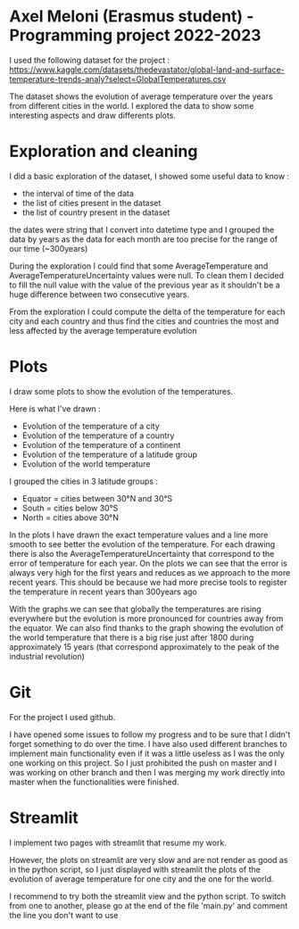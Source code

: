 # Axel Meloni (Erasmus student) - Programming project 2022-2023

I used the following dataset for the
project : https://www.kaggle.com/datasets/thedevastator/global-land-and-surface-temperature-trends-analy?select=GlobalTemperatures.csv

The dataset shows the evolution of average temperature over the years from different cities in the world. I explored the
data to show some interesting aspects and draw differents plots.

# Exploration and cleaning

I did a basic exploration of the dataset, I showed some useful data to know :

- the interval of time of the data
- the list of cities present in the dataset
- the list of country present in the dataset

the dates were string that I convert into datetime type and I grouped the data by years as the data for each month are
too precise for the range of our time (~300years)

During the exploration I could find that some AverageTemperature and AverageTemperatureUncertainty values were null.
To clean them I decided to fill the null value with the value of the previous year as it shouldn't be a huge difference
between two consecutive years.

From the exploration I could compute the delta of the temperature for each city and each country and thus find the
cities and countries the most and less affected by the average temperature evolution

# Plots

I draw some plots to show the evolution of the temperatures.

Here is what I've drawn :

- Evolution of the temperature of a city
- Evolution of the temperature of a country
- Evolution of the temperature of a continent
- Evolution of the temperature of a latitude group
- Evolution of the world temperature

I grouped the cities in 3 latitude groups :

- Equator = cities between 30°N and 30°S
- South = cities below 30°S
- North = cities above 30°N

In the plots I have drawn the exact temperature values and a line more smooth to see better the evolution of the
temperature.
For each drawing there is also the AverageTemperatureUncertainty that correspond to the error of temperature for each
year. On the plots we can see that the error is always very high for the first years and reduces as we approach to the
more recent years.
This should be because we had more precise tools to register the temperature in recent years than 300years ago

With the graphs we can see that globally the temperatures are rising everywhere but the evolution is more pronounced for
countries away from the equator.
We can also find thanks to the graph showing the evolution of the world temperature that there is a big rise just after
1800 during approximately 15 years (that correspond approximately to the peak of the industrial revolution)

# Git

For the project I used github.

I have opened some issues to follow my progress and to be sure that I didn't forget something to do over the time.
I have also used different branches to implement main functionality even if it was a little useless as I was the only
one working on this project. So I just prohibited the push on master and I was working on other branch and then I was
merging my work directly into master when the functionalities were finished.

# Streamlit

I implement two pages with streamlit that resume my work.

However, the plots on streamlit are very slow and are not render as good as in the python script, so I just displayed with streamlit the plots of the evolution of average temperature for one city and the one for the world.

I recommend to try both the streamlit view and the python script. To switch from one to another, please go at the end of the file 'main.py' and comment the line you don't want to use